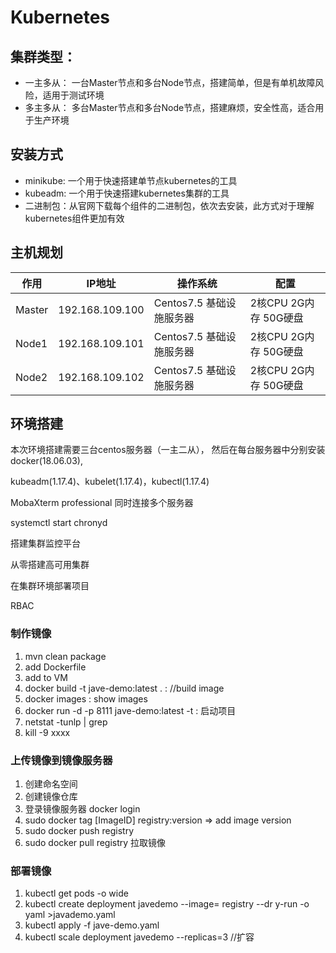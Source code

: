 # Kubernetes

## 集群类型：

- 一主多从： 一台Master节点和多台Node节点，搭建简单，但是有单机故障风险，适用于测试环境
- 多主多从： 多台Master节点和多台Node节点，搭建麻烦，安全性高，适合用于生产环境

## 安装方式

- minikube: 一个用于快速搭建单节点kubernetes的工具
- kubeadm: 一个用于快速搭建kubernetes集群的工具
- 二进制包：从官网下载每个组件的二进制包，依次去安装，此方式对于理解kubernetes组件更加有效

## 主机规划

| 作用   | IP地址          | 操作系统                 | 配置                  |
| ------ | --------------- | ------------------------ | --------------------- |
| Master | 192.168.109.100 | Centos7.5 基础设施服务器 | 2核CPU 2G内存 50G硬盘 |
| Node1  | 192.168.109.101 | Centos7.5 基础设施服务器 | 2核CPU 2G内存 50G硬盘 |
| Node2  | 192.168.109.102 | Centos7.5 基础设施服务器 | 2核CPU 2G内存 50G硬盘 |

## 环境搭建

本次环境搭建需要三台centos服务器（一主二从）， 然后在每台服务器中分别安装docker(18.06.03),

kubeadm(1.17.4)、kubelet(1.17.4)，kubectl(1.17.4)



MobaXterm professional 同时连接多个服务器

systemctl start chronyd



搭建集群监控平台

从零搭建高可用集群

在集群环境部署项目

RBAC

### 制作镜像

1. mvn clean package 
2. add Dockerfile
3. add to VM 
4. docker build -t  jave-demo:latest  .       :         //build image
5. docker images   :  show images
6. docker run -d -p 8111 jave-demo:latest  -t    :   启动项目
7. netstat -tunlp | grep 
8. kill  -9 xxxx

### 上传镜像到镜像服务器

1. 创建命名空间
2. 创建镜像仓库
3. 登录镜像服务器  docker login
4. sudo docker tag  [ImageID]  registry:version   =>   add image version
5. sudo docker push registry 
6. sudo docker pull registry  拉取镜像

### 部署镜像

1. kubectl get pods -o wide
2. kubectl create deployment  javedemo  --image= registry    --dr y-run -o yaml  >javademo.yaml
3. kubectl apply -f  jave-demo.yaml
4. kubectl scale deployment javedemo --replicas=3   //扩容



